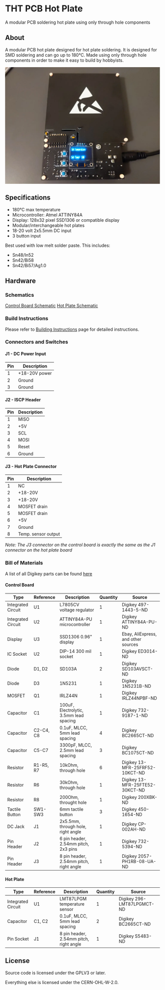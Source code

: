 # THT PCB Hot Plate

A modular PCB soldering hot plate using only through hole components

## About

A modular PCB hot plate designed for hot plate soldering. It is designed for SMD
soldering and can go up to 180°C. Made using only through hole components in
order to make it easy to build by hobbyists.

![PCB Hot Plate](hot-plate.webp)

## Specifications

- 180°C max temperature
- Microcontroller: Atmel ATTINY84A
- Display: 128x32 pixel SSD1306 or compatible display
- Modular/interchangeable hot plates
- 18-20 volt 2x5.5mm DC input
- 3 button input

Best used with low melt solder paste. This includes:
- Sn48/In52
- Sn42/Bi58
- Sn42/Bi57/Ag1.0

## Hardware

### Schematics

[Control Board Schematic](KiCAD/schematics/plate.pdf)
[Hot Plate Schematic](KiCAD/schematics/100x100-plate.pdf)

### Build Instructions

Please refer to [Building Instructions](Build.md) page for detailed instructions.

### Connectors and Switches

#### J1 - DC Power Input

| Pin | Description   |
| --- | -----------   |
| 1   | +18-20V power |
| 2   | Ground        |
| 3   | Ground        |

#### J2 - ISCP Header

| Pin | Description  |
| --- | -----------  |
| 1   | MISO         |
| 2   | +5V          |
| 3   | SCL          |
| 4   | MOSI         |
| 5   | Reset        |
| 6   | Ground       |


#### J3 - Hot Plate Connector

| Pin | Description         |
| --- | -----------         |
| 1   | NC                  |
| 2   | +18-20V             |
| 3   | +18-20V             |
| 4   | MOSFET drain        |
| 5   | MOSFET drain        |
| 6   | +5V                 |
| 7   | Ground              |
| 8   | Temp. sensor output |

*Note: The J3 connector on the control board is exactly the same as the J1
connector on the hot plate board*

### Bill of Materials

A list of all Digikey parts can be found [here](https://www.digikey.com/en/mylists/list/93WA87OA5L)

#### Control Board

| Type               | Reference | Description                             | Quantity | Source                              |
| ----               | --------- | -----------                             | -------- | ------                              |
| Integrated Circuit | U1        | L7805CV voltage regulator               | 1        | Digikey 497-1443-5-ND               |
| Integrated Circuit | U2        | ATTINY84A-PU microcontroller            | 1        | Digikey ATTINY84A-PU-ND             |
| Display            | U3        | SSD1306 0.96" display                   | 1        | Ebay, AliExpress, and other sources |
| IC Socket          | U2        | DIP-14 300 mil socket                   | 1        | Digikey ED3014-ND                   |
| Diode              | D1, D2    | SD103A                                  | 2        | Digikey SD103AVSCT-ND               |
| Diode              | D3        | 1N5231                                  | 1        | Digikey 1N5231B-ND                  |
| MOSFET             | Q1        | IRLZ44N                                 | 1        | Digikey IRLZ44NPBF-ND               |
| Capacitor          | C1        | 100uF, Electrolytic, 3.5mm lead spacing | 1        | Digikey 732-9187-1-ND               |
| Capacitor          | C2-C4, C8 | 0.1uF, MLCC, 5mm lead spacing           | 4        | Digikey BC2665CT-ND                 |
| Capacitor          | C5-C7     | 3300pF, MLCC, 2.5mm lead spacing        | 3        | Digikey BC1075CT-ND                 |
| Resistor           | R1-R5, R7 | 10kOhm, through hole                    | 6        | Digikey 13-MFR-25FRF52-10KCT-ND     |
| Resistor           | R6        | 30kOhm, through hole                    | 1        | Digikey 13-MFR-25FTE52-30KCT-ND     |
| Resistor           | R8        | 200Ohm, throught hole                   | 1        | Digikey 200XBK-ND                   |
| Tactile Button     | SW1-SW3   | 6mm tactile button                      | 3        | Digikey 450-1654-ND                 |
| DC Jack            | J1        | 2x5.5mm, through hole, right angle      | 1        | Digikey CP-002AH-ND                 |
| Pin Header         | J2        | 6 pin header, 2.54mm pitch, 2x3 pins    | 1        | Digikey 732-5394-ND                 |
| Pin Header         | J3        | 8 pin header, 2.54mm pitch, right angle | 1        | Digikey 2057-PH1RB-08-UA-ND         |

#### Hot Plate

| Type               | Reference | Description                             | Quantity | Source                             |
| ----               | --------- | -----------                             | -------- | ------                             |
| Integrated Circuit | U1        | LMT87LPGM temperature sensor            | 1        | Digikey 296-LMT87LPGMCT-ND         |
| Capacitor          | C1, C2    | 0.1uF, MLCC, 5mm lead spacing           | 2        | Digikey BC2665CT-ND                |
| Pin Socket         | J1        | 8 pin header, 2.54mm pitch, right angle | 1        | Digikey S5483-ND                   |

## License

Source code is licensed under the GPLV3 or later.

Everything else is licensed under the CERN-OHL-W-2.0.
